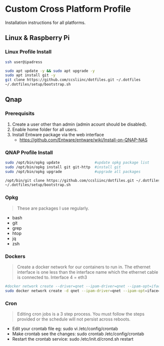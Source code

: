 # Custom Cross Platform Profile

Installation instructions for all platforms.

## Linux & Raspberry Pi

### Linux Profile Install

```bash
ssh user@ipadress

sudo apt update -y && sudo apt upgrade -y
sudo apt install git -y
git clone https://github.com/ccsliinc/dotfiles.git ~/.dotfiles
~/.dotfiles/setup/bootstrap.sh
```

## Qnap

### Prerequisits

1. Create a user other than admin (admin acount should be disabled).
2. Enable home folder for all users.
3. Install Entware package via the web interface
   - <https://github.com/Entware/entware/wiki/Install-on-QNAP-NAS>

### QNAP Profile Install

```bash
sudo /opt/bin/opkg update                #update opkg package list
sudo /opt/bin/opkg install git git-http  #install git
sudo /opt/bin/opkg upgrade               #upgrade all packages
```

```bash
/opt/bin/git clone https://github.com/ccsliinc/dotfiles.git ~/.dotfiles
~/.dotfiles/setup/bootstrap.sh
```

### Opkg

>These are packages I use regularly.

- bash
- git
- grep
- htop
- jq
- zsh

### Dockers

>Create a docker network for our containers to run in. The ethernet interface is one less than the interface name which the ethernet cable is connected to.  Interface 4 = eth3

 ```bash
#docker network create --driver=qnet --ipam-driver=qnet --ipam-opt=iface=eth0 --subnet 10.0.17.0/24 --gateway 10.0.17.1 qnet-static-eth0
sudo docker network create -d qnet --ipam-driver=qnet --ipam-opt=iface=eth1 --subnet 10.0.1.0/24 --gateway 10.0.1.1 qnet-static-eth1 --opt=iface=eth1
 ```

### Cron

>Editing cron jobs is a 3 step process.  You must follow the steps provided or the schedule will not persist across reboots.

- Edit your crontab file eg: sudo vi /etc/config/crontab
- Make crontab see the changes: sudo crontab /etc/config/crontab
- Restart the crontab service: sudo /etc/init.d/crond.sh restart
